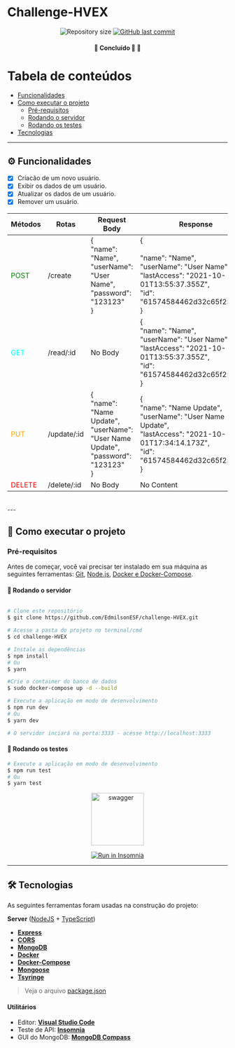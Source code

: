 # Challenge-HVEX

<p align="center">
  
  <img alt="Repository size" src="https://img.shields.io/github/repo-size/EdmilsonESF/challenge-HVEX">
  
  <a href="https://github.com/EdmilsonESF/challenge-HVEX/commits/main">
    <img alt="GitHub last commit" src="https://img.shields.io/github/last-commit/EdmilsonESF/challenge-HVEX">
  </a>
    
</p>

<h4 align="center">
	🚧   Concluído 🚀 🚧
</h4>

Tabela de conteúdos
=================
<!--ts-->
   * [Funcionalidades](#⚙️-funcionalidades)
   * [Como executar o projeto](#🚀-como-executar-o-projeto)
     * [Pré-requisitos](#pré-requisitos)
     * [Rodando o servidor](#🎲-rodando-o-servidor)
     * [Rodando os testes](#🧪-rodando-os-testes)
   * [Tecnologias](#🛠-tecnologias)

---


## ⚙️ Funcionalidades
- [x] Criacão de um novo usuário.
- [x] Exibir os dados de um usuário.
- [x] Atualizar os dados de um usuário.
- [x] Remover um usuário.

| Métodos | Rotas | Request Body | Response |  |  |
|:---|---|---|---|---|---:|
| <span style="color:green">POST</span> | /create | {<br>  "name": "Name",<br>  "userName": "User Name",<br>  "password": "123123"<br>} | {<br><br>  "name": "Name",<br>  "userName": "User Name",<br>  "lastAccess": "2021-10-01T13:55:37.355Z",<br>  "id": "61574584462d32c65f251cc6"<br>} |  |  |
| <span style="color:cyan">GET</span> | /read/:id | No Body | {<br>  "name": "Name",<br>  "userName": "User Name",<br>  "lastAccess": "2021-10-01T13:55:37.355Z",<br>  "id": "61574584462d32c65f251cc6"<br>} |  |  |
| <span style="color:orange">PUT</span> | /update/:id | {<br>  "name": "Name Update",<br>  "userName": "User Name Update",<br>  "password": "123123"<br>} | {<br>  "name": "Name Update",<br>  "userName": "User Name Update",<br>  "lastAccess": "2021-10-01T17:34:14.173Z",<br>  "id": "61574584462d32c65f251cc6"<br>} |  |  |
| <span style="color:red">DELETE</span> | /delete/:id | No Body | No Content |  |  |

</br>
---

## 🚀 Como executar o projeto

### Pré-requisitos

Antes de começar, você vai precisar ter instalado em sua máquina as seguintes ferramentas:
[Git](https://git-scm.com), [Node.js](https://nodejs.org/en/), [Docker e Docker-Compose](https://www.notion.so/Docker-e-Docker-Compose-16771f2ceefe4a05a8c29df4ca49e97a).

#### 🎲 Rodando o servidor

```bash

# Clone este repositório
$ git clone https://github.com/EdmilsonESF/challenge-HVEX.git

# Acesse a pasta do projeto no terminal/cmd
$ cd challenge-HVEX

# Instale as dependências
$ npm install
# Ou
$ yarn

#Crie o container do banco de dados
$ sudo docker-compose up -d --build

# Execute a aplicação em modo de desenvolvimento
$ npm run dev
# Ou
$ yarn dev

# O servidor inciará na porta:3333 - acesse http://localhost:3333 

```

#### 🧪 Rodando os testes

```bash
# Execute a aplicação em modo de desenvolvimento
$ npm run test
# Ou
$ yarn test

```

<p align="center">
  <a href="http://localhost:3333/api-docs" target="_blank"><img src="https://img.shields.io/badge/-Swagger-232129?style=flat-square&logo=swagger" width="120" alt="swagger"></a>
</p>

<p align="center">
  <a href="https://github.com/EdmilsonESF/challenge-HVEX/blob/main/insomnia.json" target="_blank"><img src="https://insomnia.rest/images/run.svg" alt="Run in Insomnia"></a>
</p>

---

## 🛠 Tecnologias

As seguintes ferramentas foram usadas na construção do projeto:

**Server**  ([NodeJS](https://nodejs.org/en/)  +  [TypeScript](https://www.typescriptlang.org/))

-   **[Express](https://expressjs.com/)**
-   **[CORS](https://expressjs.com/en/resources/middleware/cors.html)**
-   **[MongoDB](https://www.mongodb.com/pt-br)**
-   **[Docker](https://www.docker.com/)**
-   **[Docker-Compose](https://docs.docker.com/compose/)**
-   **[Mongoose](https://mongoosejs.com/)**
-   **[Tsyringe](https://github.com/microsoft/tsyringe)**

> Veja o arquivo  [package.json](https://github.com/EdmilsonESF/challenge-HVEX/blob/main/package.json)

#### [](utilitarios)**Utilitários**

-   Editor:  **[Visual Studio Code](https://code.visualstudio.com/)**
-   Teste de API:  **[Insomnia](https://insomnia.rest/)**
-   GUI do MongoDB: **[MongoDB Compass](https://www.mongodb.com/pt-br/products/compass)**
